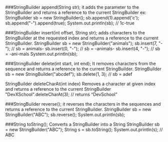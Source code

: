 ###StringBuilder append(String str); 
it adds the parameter to the StringBuilder and returns a reference
to the current StringBuilder
ex:
StringBuilder sb = new StringBuilder();
sb.append(1).append('c');
sb.append("-").append(true);
System.out.println(sb); // 1c-true

###StringBuilder insert(int offset, String str);
adds characters to the StringBuilder at the requested
index and returns a reference to the current StringBuilder.
StringBuilder sb = new StringBuilder("animals");
sb.insert(7, "-"); // sb = animals-
sb.insert(0, "-"); // sb = -animals-
sb.insert(4, "-"); // sb = -ani-mals
System.out.println(sb);

###StringBuilder delete(int start, int end);
It removes characters from the sequence and returns a
reference to the current StringBuilder.
StringBuilder sb = new StringBuilder("abcdef");
sb.delete(1, 3); // sb = adef

StringBuilder deleteCharAt(int index) Removes a character at given index and returns a reference
to the current StringBuilder
"DevXSchool".deleteCharAt(3); // returns “DevSchool”

###StringBuilder reverse();
it reverses the characters in the sequences and returns a reference to the
current StringBuilder.
StringBuilder sb = new StringBuilder("ABC");
sb.reverse();
System.out.println(sb);

###String toString();
Converts a StringBuilder into a String
   StringBuilder sb = new StringBuilder("ABC");
   String s = sb.toString();
   System.out.println(s); // ABC
